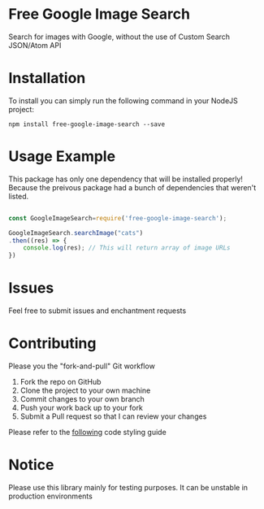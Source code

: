 # Free Google Image Search
Search for images with Google, without the use of Custom Search JSON/Atom API

# Installation
To install you can simply run the following command in your NodeJS project:

```
npm install free-google-image-search --save
```
# Usage Example
This package has only one dependency that will be installed properly! Because the preivous package had a bunch of dependencies that weren't listed. 

```javascript

const GoogleImageSearch=require('free-google-image-search');

GoogleImageSearch.searchImage("cats")
.then((res) => {
    console.log(res); // This will return array of image URLs
})

```

# Issues
Feel free to submit issues and enchantment requests

# Contributing
Please you the "fork-and-pull" Git workflow

1. Fork the repo on GitHub
2. Clone the project to your own machine
3. Commit changes to your own branch
4. Push your work back up to your fork
5. Submit a Pull request so that I can review your changes

Please refer to the [following](https://github.com/felixge/node-style-guide) code styling guide

# Notice
Please use this library mainly for testing purposes. It can be unstable in production environments
